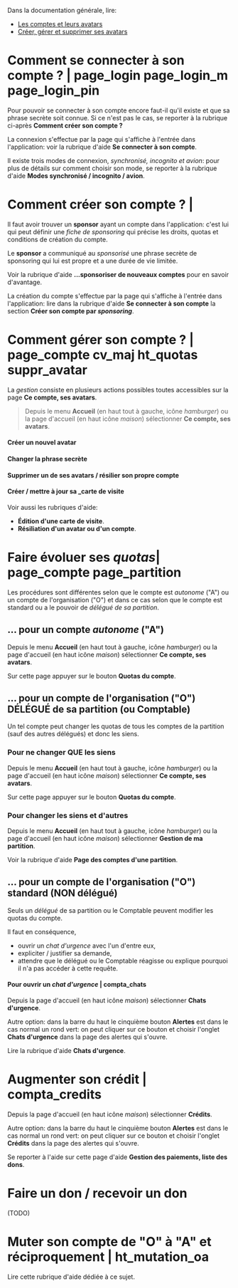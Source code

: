Dans la documentation générale, lire:
- <a href="$$/appli/comptes.html" target="_blank">Les comptes et leurs avatars</a>
- <a href="$$/appli/avatars.html" target="_blank">Créer, gérer et supprimer ses avatars</a>

# Comment se connecter à son compte ? | page_login page_login_m page_login_pin
Pour pouvoir se connecter à son compte encore faut-il qu'il existe et que sa phrase secrète soit connue. Si ce n'est pas le cas, se reporter à la rubrique ci-après  **Comment créer son compte ?**

La connexion s'effectue par la page qui s'affiche à l'entrée dans l'application: voir la rubrique d'aide **Se connecter à son compte**.

Il existe trois modes de connexion, _synchronisé, incognito et avion_: pour plus de détails sur comment choisir son mode, se reporter à la rubrique d'aide **Modes synchronisé / incognito / avion**.

# Comment créer son compte ? |
Il faut avoir trouver un **sponsor** ayant un compte dans l'application: c'est lui qui peut définir une _fiche de sponsoring_ qui précise les droits, quotas et conditions de création du compte.

Le **sponsor** a communiqué au _sponsorisé_ une phrase secrète de sponsoring qui lui est propre et a une durée de vie limitée.

Voir la rubrique d'aide **...sponsoriser de nouveaux comptes** pour en savoir d'avantage.

La création du compte s'effectue par la page qui s'affiche à l'entrée dans l'application: lire dans la rubrique d'aide **Se connecter à son compte** la section **Créer son compte par _sponsoring_**.

# Comment gérer son compte ? | page_compte cv_maj ht_quotas suppr_avatar

La _gestion_ consiste en plusieurs actions possibles toutes accessibles sur la page **Ce compte, ses avatars**.

> Depuis le menu **Accueil** (en haut tout à gauche, icône _hamburger_) ou la page d'accueil (en haut icône _maison_) sélectionner **Ce compte, ses avatars**.

#### Créer un nouvel avatar
#### Changer la phrase secrète
#### Supprimer un de ses avatars / résilier son propre compte
#### Créer / mettre à jour sa _carte de visite

Voir aussi les rubriques d'aide:
- **Édition d\'une carte de visite**.
- **Résiliation d'un avatar ou d'un compte**.

# Faire évoluer ses _quotas_| page_compte page_partition
Les procédures sont différentes selon que le compte est _autonome_ ("A") ou un compte de l'organisation ("O") et dans ce cas selon que le compte est standard ou a le pouvoir de _délégué de sa partition_.

## ... pour un compte _autonome_ ("A") 

Depuis le menu **Accueil** (en haut tout à gauche, icône _hamburger_) ou la page d'accueil (en haut icône _maison_) sélectionner **Ce compte, ses avatars**.

Sur cette page appuyer sur le bouton **Quotas du compte**.

## ... pour un compte de l'organisation ("O") DÉLÉGUÉ de sa partition (ou Comptable)
Un tel compte peut changer les quotas de tous les comptes de la partition (sauf des autres délégués) et donc les siens.

### Pour ne changer QUE les siens
Depuis le menu **Accueil** (en haut tout à gauche, icône _hamburger_) ou la page d'accueil (en haut icône _maison_) sélectionner **Ce compte, ses avatars**.

Sur cette page appuyer sur le bouton **Quotas du compte**.

### Pour changer les siens et d'autres
Depuis le menu **Accueil** (en haut tout à gauche, icône _hamburger_) ou la page d'accueil (en haut icône _maison_) sélectionner **Gestion de ma partition**.

Voir la rubrique d'aide **Page des comptes d'une partition**.

## ... pour un compte de l'organisation ("O") standard (NON délégué)
Seuls un _délégué_ de sa partition ou le Comptable peuvent modifier les quotas du compte.

Il faut en conséquence,
- ouvrir un _chat d'urgence_ avec l'un d'entre eux,
- expliciter / justifier sa demande,
- attendre que le délégué ou le Comptable réagisse ou explique pourquoi il n'a pas accéder à cette requête.

#### Pour ouvrir un _chat d'urgence_ | compta_chats

Depuis la page d'accueil (en haut icône _maison_) sélectionner **Chats d'urgence**.

Autre option: dans la barre du haut le cinquième bouton **Alertes** est dans le cas normal un rond vert: on peut cliquer sur ce bouton et choisir l'onglet **Chats d'urgence** dans la page des alertes qui s'ouvre.

Lire la rubrique d'aide **Chats d'urgence**.

# Augmenter son crédit | compta_credits
Depuis la page d'accueil (en haut icône _maison_) sélectionner **Crédits**.

Autre option: dans la barre du haut le cinquième bouton **Alertes** est dans le cas normal un rond vert: on peut cliquer sur ce bouton et choisir l'onglet **Crédits** dans la page des alertes qui s'ouvre.

Se reporter à l'aide sur cette page d'aide **Gestion des paiements, liste des dons**.

# Faire un don / recevoir un don
(TODO)

# Muter son compte de "O" à "A" et réciproquement | ht_mutation_oa
Lire cette rubrique d'aide dédiée à ce sujet.

